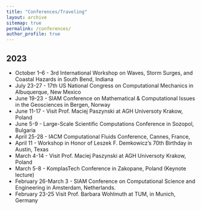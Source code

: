 ```yaml
---
title: "Conferences/Traveling"
layout: archive
sitemap: true
permalink: /conferences/
author_profile: true
---
```


## 2023

 
- October 1–6 - 3rd International Workshop on Waves, Storm Surges, and Coastal Hazards in South Bend, Indiana
- July 23-27 - 17th US National Congress on Computational Mechanics in Albuquerque, New Mexico
- June 19-23 - SIAM Conference on Mathematical & Computational Issues in the Geosciences in Bergen, Norway
- June 11-17 - Visit Prof. Maciej Paszynski at AGH Universoty Krakow, Poland
- June 5-9 - Large-Scale Scientific Computations Conference in Sozopol, Bulgaria
- April 25-28 - IACM Computational Fluids Conference, Cannes, France,   
- April 11 - Workshop in Honor of Leszek F. Demkowicz’s 70th Birthday in Austin, Texas 
- March 4-14 - Visit Prof. Maciej Paszynski at AGH Universoty Krakow, Poland
- March 5-8 - KomplasTech Conference in Zakopane, Poland (Keynote lecture)
- February 26-March 3 - SIAM Conference on Computational Science and Engineering in Amsterdam, Netherlands.
- February 23-25 Visit Prof. Barbara Wohlmuth at TUM, in Munich, Germany



